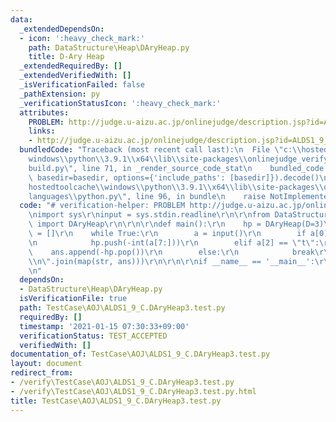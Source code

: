 ```yaml
---
data:
  _extendedDependsOn:
  - icon: ':heavy_check_mark:'
    path: DataStructure\Heap\DAryHeap.py
    title: D-Ary Heap
  _extendedRequiredBy: []
  _extendedVerifiedWith: []
  _isVerificationFailed: false
  _pathExtension: py
  _verificationStatusIcon: ':heavy_check_mark:'
  attributes:
    PROBLEM: http://judge.u-aizu.ac.jp/onlinejudge/description.jsp?id=ALDS1_9_C
    links:
    - http://judge.u-aizu.ac.jp/onlinejudge/description.jsp?id=ALDS1_9_C
  bundledCode: "Traceback (most recent call last):\n  File \"c:\\hostedtoolcache\\\
    windows\\python\\3.9.1\\x64\\lib\\site-packages\\onlinejudge_verify\\documentation\\\
    build.py\", line 71, in _render_source_code_stat\n    bundled_code = language.bundle(stat.path,\
    \ basedir=basedir, options={'include_paths': [basedir]}).decode()\n  File \"c:\\\
    hostedtoolcache\\windows\\python\\3.9.1\\x64\\lib\\site-packages\\onlinejudge_verify\\\
    languages\\python.py\", line 96, in bundle\n    raise NotImplementedError\nNotImplementedError\n"
  code: "# verification-helper: PROBLEM http://judge.u-aizu.ac.jp/onlinejudge/description.jsp?id=ALDS1_9_C\r\
    \nimport sys\r\ninput = sys.stdin.readline\r\n\r\nfrom DataStructure.Heap.DAryHeap\
    \ import DAryHeap\r\n\r\n\r\ndef main():\r\n    hp = DAryHeap(D=3)\r\n    ans\
    \ = []\r\n    while True:\r\n        a = input()\r\n        if a[0] == \"i\":\r\
    \n            hp.push(-int(a[7:]))\r\n        elif a[2] == \"t\":\r\n        \
    \    ans.append(-hp.pop())\r\n        else:\r\n            break\r\n\r\n    print(\"\
    \\n\".join(map(str, ans)))\r\n\r\n\r\nif __name__ == '__main__':\r\n    main()\r\
    \n"
  dependsOn:
  - DataStructure\Heap\DAryHeap.py
  isVerificationFile: true
  path: TestCase\AOJ\ALDS1_9_C.DAryHeap3.test.py
  requiredBy: []
  timestamp: '2021-01-15 07:30:33+09:00'
  verificationStatus: TEST_ACCEPTED
  verifiedWith: []
documentation_of: TestCase\AOJ\ALDS1_9_C.DAryHeap3.test.py
layout: document
redirect_from:
- /verify\TestCase\AOJ\ALDS1_9_C.DAryHeap3.test.py
- /verify\TestCase\AOJ\ALDS1_9_C.DAryHeap3.test.py.html
title: TestCase\AOJ\ALDS1_9_C.DAryHeap3.test.py
---
```

